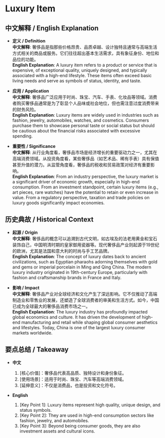# Luxury Item

## 中文解释 / English Explanation

* **定义 / Definition**  
  **中文解释**: 奢侈品是指那些价格昂贵、品质卓越、设计独特且通常与高端生活方式相关的商品或服务。它们往往超出基本生活需求，具有象征身份、地位和品位的功能。  
  **English Explanation**: A luxury item refers to a product or service that is expensive, of exceptional quality, uniquely designed, and typically associated with a high-end lifestyle. These items often exceed basic living needs and serve as symbols of status, identity, and taste.

* **应用 / Application**  
  **中文解释**: 奢侈品广泛应用于时尚、珠宝、汽车、手表、化妆品等领域。消费者购买奢侈品通常是为了彰显个人品味或社会地位，但也需注意过度消费带来的财务风险。  
  **English Explanation**: Luxury items are widely used in industries such as fashion, jewelry, automobiles, watches, and cosmetics. Consumers purchase them to showcase personal taste or social status but should be cautious about the financial risks associated with excessive spending.

* **重要性 / Significance**  
  **中文解释**: 从行业角度看，奢侈品市场是经济增长的重要驱动力之一，尤其在高端消费领域。从投资角度看，某些奢侈品（如艺术品、稀有手表）具有保值甚至升值的潜力。从监管角度看，奢侈品的税收和贸易政策对经济有重要影响。  
  **English Explanation**: From an industry perspective, the luxury market is a significant driver of economic growth, especially in high-end consumption. From an investment standpoint, certain luxury items (e.g., art pieces, rare watches) have the potential to retain or even increase in value. From a regulatory perspective, taxation and trade policies on luxury goods significantly impact economies.

## 历史典故 / Historical Context

* **起源 / Origin**  
  **中文解释**: 奢侈品的概念可以追溯到古代文明，如古埃及的法老用黄金和宝石装饰自己，中国明清时期的皇家御用瓷器等。现代奢侈品产业则起源于19世纪的欧洲，尤其是法国和意大利的时尚与手工艺品牌。  
  **English Explanation**: The concept of luxury dates back to ancient civilizations, such as Egyptian pharaohs adorning themselves with gold and gems or imperial porcelain in Ming and Qing China. The modern luxury industry originated in 19th-century Europe, particularly with fashion and craftsmanship brands in France and Italy.

* **影响 / Impact**  
  **中文解释**: 奢侈品产业对全球经济和文化产生了深远影响。它不仅推动了高端制造业和零售业的发展，还塑造了全球消费者的审美和生活方式。如今，中国已成为全球最大的奢侈品消费市场之一。  
  **English Explanation**: The luxury industry has profoundly impacted global economics and culture. It has driven the development of high-end manufacturing and retail while shaping global consumer aesthetics and lifestyles. Today, China is one of the largest luxury consumer markets worldwide.

## 要点总结 / Takeaway

* **中文**  
  1. [核心价值]：奢侈品代表高品质、独特设计和身份象征。  
  2. [使用场景]：适用于时尚、珠宝、汽车等高端消费领域。  
  3. [延伸意义]：不仅是消费品，也是投资和文化符号。

* **English**  
  1. [Key Point 1]: Luxury items represent high quality, unique design, and status symbols.  
  2. [Key Point 2]: They are used in high-end consumption sectors like fashion, jewelry, and automobiles.  
  3. [Key Point 3]: Beyond being consumer goods, they are also investment assets and cultural icons.